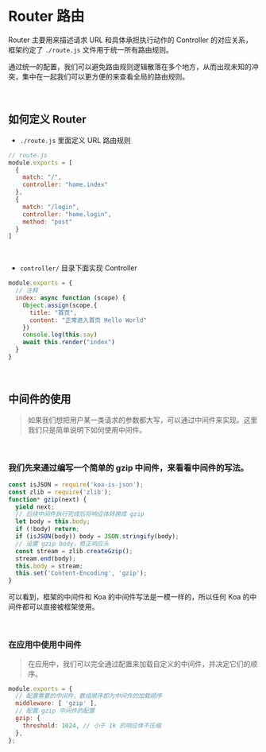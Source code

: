 # Router 路由 

Router 主要用来描述请求 URL 和具体承担执行动作的 Controller 的对应关系， 框架约定了 `./route.js` 文件用于统一所有路由规则。 


通过统一的配置，我们可以避免路由规则逻辑散落在多个地方，从而出现未知的冲突，集中在一起我们可以更方便的来查看全局的路由规则。 

<br>

## 如何定义 Router 

* `./route.js` 里面定义 URL 路由规则 

```js
// route.js
module.exports = [
  {
    match: "/",
    controller: "home.index"
  },
  {
    match: "/login",
    controller: "home.login",
    method: "post"
  }
]
```

<br>

* `controller/` 目录下面实现 Controller

```js
module.exports = {
  // 注释
  index: async function (scope) {
    Object.assign(scope,{
      title: "首页",
      content: "正常进入首页 Hello World"
    })
    console.log(this.say)
    await this.render("index")
  }
}
```

<br>

## 中间件的使用 
>如果我们想把用户某一类请求的参数都大写，可以通过中间件来实现。这里我们只是简单说明下如何使用中间件。 

<br>

### 我们先来通过编写一个简单的 gzip 中间件，来看看中间件的写法。 

```js
const isJSON = require('koa-is-json');
const zlib = require('zlib');
function* gzip(next) {
  yield next;
  // 后续中间件执行完成后将响应体转换成 gzip
  let body = this.body;
  if (!body) return;
  if (isJSON(body)) body = JSON.stringify(body);
  // 设置 gzip body，修正响应头
  const stream = zlib.createGzip();
  stream.end(body);
  this.body = stream;
  this.set('Content-Encoding', 'gzip');
}
``` 

可以看到，框架的中间件和 Koa 的中间件写法是一模一样的，所以任何 Koa 的中间件都可以直接被框架使用。

<br>  

### 在应用中使用中间件  
> 在应用中，我们可以完全通过配置来加载自定义的中间件，并决定它们的顺序。

```js
module.exports = {
  // 配置需要的中间件，数组顺序即为中间件的加载顺序
  middleware: [ 'gzip' ],
  // 配置 gzip 中间件的配置
  gzip: {
    threshold: 1024, // 小于 1k 的响应体不压缩
  },
};
```

